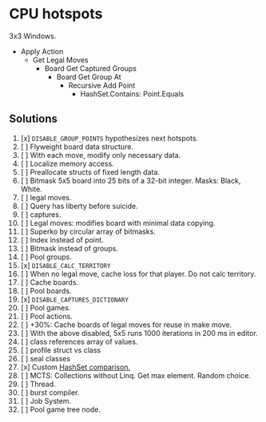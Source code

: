 # CPU hotspots

3x3 Windows.

- Apply Action
    - Get Legal Moves
        - Board Get Captured Groups
            - Board Get Group At
                - Recursive Add Point
                    - HashSet.Contains: Point.Equals

## Solutions

1. [x] `DISABLE_GROUP_POINTS` hypothesizes next hotspots.
1. [ ] Flyweight board data structure.
1. [ ] With each move, modify only necessary data.
1. [ ] Localize memory access.
1. [ ] Preallocate structs of fixed length data.
1. [ ] Bitmask 5x5 board into 25 bits of a 32-bit integer. Masks: Black, White.
1. [ ] legal moves.
1. [ ] Query has liberty before suicide.
1. [ ] captures.
1. [ ] Legal moves: modifies board with minimal data copying.
1. [ ] Superko by circular array of bitmasks.
1. [ ] Index instead of point.
1. [ ] Bitmask instead of groups.
1. [ ] Pool groups.
1. [x] `DISABLE_CALC_TERRITORY`
1. [ ] When no legal move, cache loss for that player. Do not calc territory.
1. [ ] Cache boards.
1. [ ] Pool boards.
1. [x] `DISABLE_CAPTURES_DICTIONARY`
1. [ ] Pool games.
1. [ ] Pool actions.
1. [ ] +30%: Cache boards of legal moves for reuse in make move.
1. [ ] With the above disabled, 5x5 runs 1000 iterations in 200 ms in editor.
1. [ ] class references array of values.
1. [ ] profile struct vs class
1. [ ] seal classes
1. [x] Custom [HashSet comparison.](https://www.codeproject.com/Articles/1280633/Creating-a-Faster-HashSet-for-NET)
1. [ ] MCTS: Collections without Linq. Get max element. Random choice.
1. [ ] Thread.
1. [ ] burst compiler.
1. [ ] Job System.
1. [ ] Pool game tree node.
